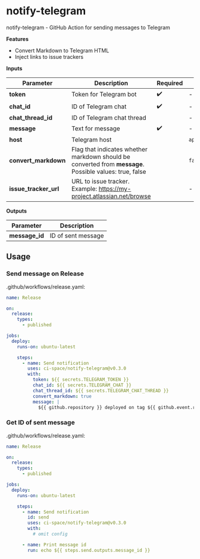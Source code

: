 # notify-telegram

notify-telegram - GitHub Action for sending messages to Telegram

**Features**
- Convert Markdown to Telegram HTML
- Inject links to issue trackers

**Inputs**

| Parameter             | Description                                                                                             | Required | Default value      |
|-----------------------|---------------------------------------------------------------------------------------------------------|----------|--------------------|
| **token**             | Token for Telegram bot                                                                                  | ✔️       | -                  |
| **chat_id**           | ID of Telegram chat                                                                                     | ✔️       | -                  |
| **chat_thread_id**    | ID of Telegram chat thread                                                                              |          | -                  |
| **message**           | Text for message                                                                                        | ✔️       | -                  |
| **host**              | Telegram host                                                                                           |          | `api.telegram.org` |
| **convert_markdown**  | Flag that indicates whether markdown should be converted from **message**. Possible values: true, false |          | `false`            |
| **issue_tracker_url** | URL to issue tracker. Example: https://my-project.atlassian.net/browse                                  |          | -                  |

**Outputs**

| Parameter      | Description        |
|----------------|--------------------|
| **message_id** | ID of sent message |

## Usage

### Send message on Release

.github/workflows/release.yaml:

```yaml
name: Release

on:
  release:
    types:
      - published

jobs:
  deploy:
    runs-on: ubuntu-latest

    steps:
      - name: Send notification
        uses: ci-space/notify-telegram@v0.3.0
        with:
          token: ${{ secrets.TELEGRAM_TOKEN }}
          chat_id: ${{ secrets.TELEGRAM_CHAT }}
          chat_thread_id: ${{ secrets.TELEGRAM_CHAT_THREAD }}
          convert_markdown: true
          message: |
            ${{ github.repository }} deployed on tag ${{ github.event.release.tag_name }}
```

### Get ID of sent message

.github/workflows/release.yaml:

```yaml
name: Release

on:
  release:
    types:
      - published

jobs:
  deploy:
    runs-on: ubuntu-latest

    steps:
      - name: Send notification
        id: send
        uses: ci-space/notify-telegram@v0.3.0
        with:
          # omit config

      - name: Print message id
        run: echo ${{ steps.send.outputs.message_id }}
```
